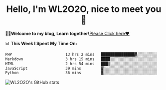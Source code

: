 <h1 align = "center">Hello, I'm WL2O2O, nice to meet you 👋</h1>

🧑‍💻**Welcome to my blog, Learn together!**[Please Click here❤️](https://wl2o2o.github.io)

📊 **This Week I Spent My Time On:**
<!--START_SECTION:waka-->

```txt
PHP                        13 hrs 2 mins   ███████████████▓░░░░░░░░░   62.24 %
Markdown                   3 hrs 15 mins   ████░░░░░░░░░░░░░░░░░░░░░   15.56 %
HTML                       2 hrs 54 mins   ███▒░░░░░░░░░░░░░░░░░░░░░   13.92 %
JavaScript                 39 mins         ▓░░░░░░░░░░░░░░░░░░░░░░░░   03.16 %
Python                     36 mins         ▓░░░░░░░░░░░░░░░░░░░░░░░░   02.94 %
```

<!--END_SECTION:waka-->

![WL2O2O's GitHub stats](https://github-readme-stats.vercel.app/api?username=wl2o2o&show_icons=true)


<!--
**WL2O2O/WL2O2O** is a ✨ _special_ ✨ repository because its `README.md` (this file) appears on your GitHub profile.

Here are some ideas to get you started:

- 🔭 I’m currently working on ...
- 🌱 I’m currently learning ...
- 👯 I’m looking to collaborate on ...
- 🤔 I’m looking for help with ...
- 💬 Ask me about ...
- 📫 How to reach me: ...
- 😄 Pronouns: ...
- ⚡ Fun fact: ...
-->
